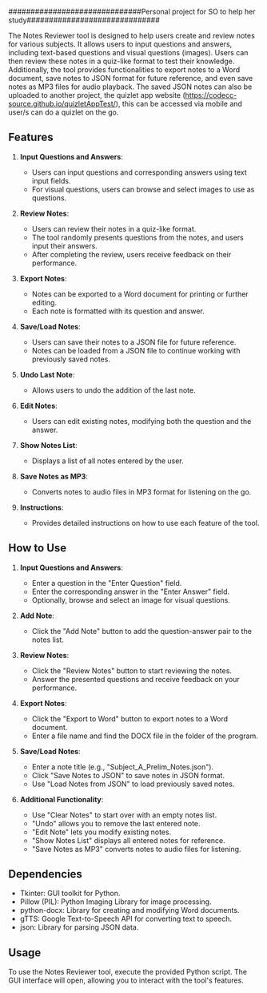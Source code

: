 ##############################Personal project for SO to help her study##############################                                                                                        

The Notes Reviewer tool is designed to help users create and review notes for various subjects. It allows users to input questions and answers, including text-based questions and visual questions (images). Users can then review these notes in a quiz-like format to test their knowledge. Additionally, the tool provides functionalities to export notes to a Word document, save notes to JSON format for future reference, and even save notes as MP3 files for audio playback. The saved JSON notes can also be uploaded to another project, the quizlet app website (https://codecc-source.github.io/quizletAppTest/), this can be accessed via mobile and user/s can do a quizlet on the go.

## Features
1. **Input Questions and Answers**:
   - Users can input questions and corresponding answers using text input fields.
   - For visual questions, users can browse and select images to use as questions.

2. **Review Notes**:
   - Users can review their notes in a quiz-like format.
   - The tool randomly presents questions from the notes, and users input their answers.
   - After completing the review, users receive feedback on their performance.

3. **Export Notes**:
   - Notes can be exported to a Word document for printing or further editing.
   - Each note is formatted with its question and answer.

4. **Save/Load Notes**:
   - Users can save their notes to a JSON file for future reference.
   - Notes can be loaded from a JSON file to continue working with previously saved notes.

5. **Undo Last Note**:
   - Allows users to undo the addition of the last note.

6. **Edit Notes**:
   - Users can edit existing notes, modifying both the question and the answer.

7. **Show Notes List**:
   - Displays a list of all notes entered by the user.

8. **Save Notes as MP3**:
   - Converts notes to audio files in MP3 format for listening on the go.

9. **Instructions**:
   - Provides detailed instructions on how to use each feature of the tool.

## How to Use
1. **Input Questions and Answers**:
   - Enter a question in the "Enter Question" field.
   - Enter the corresponding answer in the "Enter Answer" field.
   - Optionally, browse and select an image for visual questions.

2. **Add Note**:
   - Click the "Add Note" button to add the question-answer pair to the notes list.

3. **Review Notes**:
   - Click the "Review Notes" button to start reviewing the notes.
   - Answer the presented questions and receive feedback on your performance.

4. **Export Notes**:
   - Click the "Export to Word" button to export notes to a Word document.
   - Enter a file name and find the DOCX file in the folder of the program.

5. **Save/Load Notes**:
   - Enter a note title (e.g., "Subject_A_Prelim_Notes.json").
   - Click "Save Notes to JSON" to save notes in JSON format.
   - Use "Load Notes from JSON" to load previously saved notes.

6. **Additional Functionality**:
   - Use "Clear Notes" to start over with an empty notes list.
   - "Undo" allows you to remove the last entered note.
   - "Edit Note" lets you modify existing notes.
   - "Show Notes List" displays all entered notes for reference.
   - "Save Notes as MP3" converts notes to audio files for listening.

## Dependencies
- Tkinter: GUI toolkit for Python.
- Pillow (PIL): Python Imaging Library for image processing.
- python-docx: Library for creating and modifying Word documents.
- gTTS: Google Text-to-Speech API for converting text to speech.
- json: Library for parsing JSON data.

## Usage
To use the Notes Reviewer tool, execute the provided Python script. The GUI interface will open, allowing you to interact with the tool's features.

                                                           

